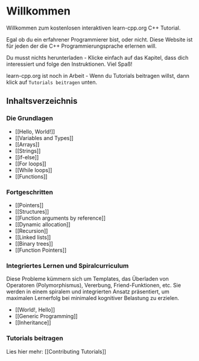# Willkommen

Willkommen zum kostenlosen interaktiven learn-cpp.org C++ Tutorial.

Egal ob du ein erfahrener Programmierer bist, oder nicht. Diese Website ist für jeden der die C++ Programmierungsprache erlernen will.

Du musst nichts herunterladen - Klicke einfach auf das Kapitel, dass dich interessiert und folge den Instruktionen. Viel Spaß!

learn-cpp.org ist noch in Arbeit - Wenn du Tutorials beitragen willst, dann klick auf `Tutorials beitragen` unten.

Inhaltsverzeichnis
-----------------

### Die Grundlagen

- [[Hello, World!]]
- [[Variables and Types]]
- [[Arrays]]
- [[Strings]]
- [[if-else]]
- [[For loops]]
- [[While loops]]
- [[Functions]]

### Fortgeschritten
- [[Pointers]]
- [[Structures]]
- [[Function arguments by reference]]
- [[Dynamic allocation]]
- [[Recursion]]
- [[Linked lists]]
- [[Binary trees]]
- [[Function Pointers]]

### Integriertes Lernen und Spiralcurriculum

Diese Probleme kümmern sich um Templates, das Überladen von Operatoren (Polymorphismus), Vererbung, Friend-Funktionen, etc.
Sie werden in einem spiralem und integrierten Ansatz präsentiert, um maximalen Lernerfolg bei minimaled kognitiver Belastung zu erzielen.

- [[World!, Hello]]
- [[Generic Programming]]
- [[Inheritance]]


### Tutorials beitragen

Lies hier mehr: [[Contributing Tutorials]]

